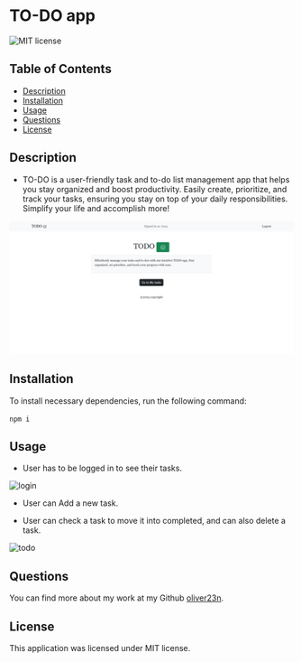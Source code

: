 # TO-DO app

![MIT license](https://img.shields.io/badge/license-MIT-blue)

## Table of Contents

- [Description](#description)
- [Installation](#installation)
- [Usage](#usage)
- [Questions](#questions)
- [License](#license)

## Description
-  TO-DO is a user-friendly task and to-do list management app that helps you stay organized and boost productivity. Easily create, prioritize, and track your tasks, ensuring you stay on top of your daily responsibilities. Simplify your life and accomplish more!

![homepage](./assets/images/homepage.png) 
## Installation

To install necessary dependencies, run the following command:

```npm i```

## Usage

- User has to be logged in to see their tasks.

![login](./assets/images/login.png)

- User can Add a new task.

- User can check a task to move it into completed, and can also delete a task.

![todo](./assets/images/app.png)


## Questions
 
You can find more about my work at my Github [oliver23n](https://github.com/oliver23n).


## License

 This application was licensed under MIT license.